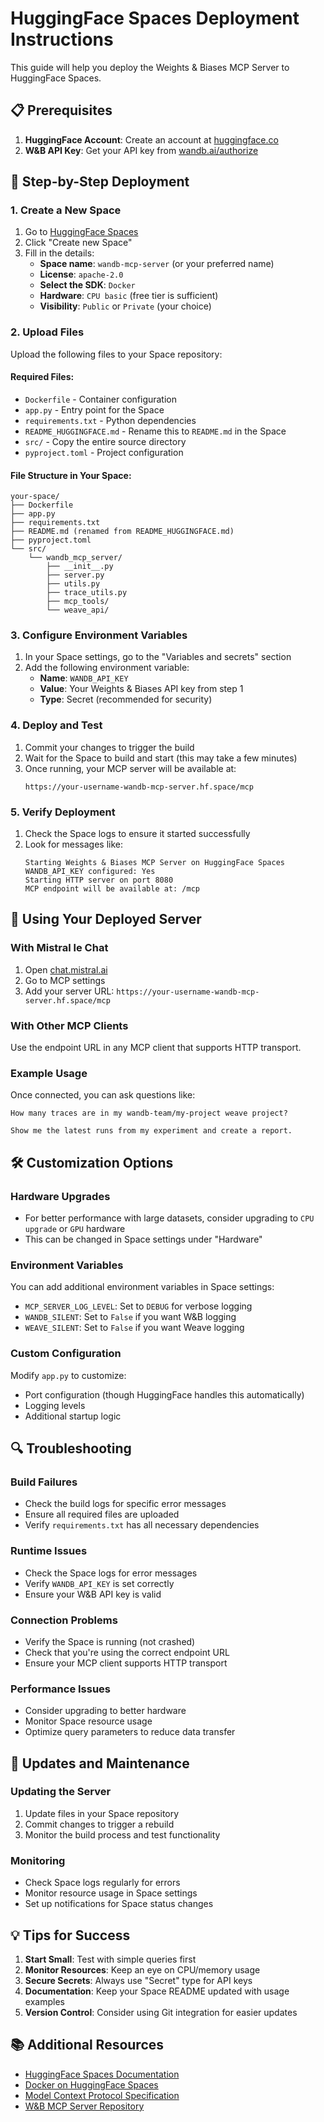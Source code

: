 # HuggingFace Spaces Deployment Instructions

This guide will help you deploy the Weights & Biases MCP Server to HuggingFace Spaces.

## 📋 Prerequisites

1. **HuggingFace Account**: Create an account at [huggingface.co](https://huggingface.co)
2. **W&B API Key**: Get your API key from [wandb.ai/authorize](https://wandb.ai/authorize)

## 🚀 Step-by-Step Deployment

### 1. Create a New Space

1. Go to [HuggingFace Spaces](https://huggingface.co/spaces)
2. Click "Create new Space"
3. Fill in the details:
   - **Space name**: `wandb-mcp-server` (or your preferred name)
   - **License**: `apache-2.0`
   - **Select the SDK**: `Docker`
   - **Hardware**: `CPU basic` (free tier is sufficient)
   - **Visibility**: `Public` or `Private` (your choice)

### 2. Upload Files

Upload the following files to your Space repository:

#### Required Files:
- `Dockerfile` - Container configuration
- `app.py` - Entry point for the Space
- `requirements.txt` - Python dependencies
- `README_HUGGINGFACE.md` - Rename this to `README.md` in the Space
- `src/` - Copy the entire source directory
- `pyproject.toml` - Project configuration

#### File Structure in Your Space:
```
your-space/
├── Dockerfile
├── app.py
├── requirements.txt
├── README.md (renamed from README_HUGGINGFACE.md)
├── pyproject.toml
└── src/
    └── wandb_mcp_server/
        ├── __init__.py
        ├── server.py
        ├── utils.py
        ├── trace_utils.py
        ├── mcp_tools/
        └── weave_api/
```

### 3. Configure Environment Variables

1. In your Space settings, go to the "Variables and secrets" section
2. Add the following environment variable:
   - **Name**: `WANDB_API_KEY`
   - **Value**: Your Weights & Biases API key from step 1
   - **Type**: Secret (recommended for security)

### 4. Deploy and Test

1. Commit your changes to trigger the build
2. Wait for the Space to build and start (this may take a few minutes)
3. Once running, your MCP server will be available at:
   ```
   https://your-username-wandb-mcp-server.hf.space/mcp
   ```

### 5. Verify Deployment

1. Check the Space logs to ensure it started successfully
2. Look for messages like:
   ```
   Starting Weights & Biases MCP Server on HuggingFace Spaces
   WANDB_API_KEY configured: Yes
   Starting HTTP server on port 8080
   MCP endpoint will be available at: /mcp
   ```

## 🔧 Using Your Deployed Server

### With Mistral le Chat
1. Open [chat.mistral.ai](https://chat.mistral.ai)
2. Go to MCP settings
3. Add your server URL: `https://your-username-wandb-mcp-server.hf.space/mcp`

### With Other MCP Clients
Use the endpoint URL in any MCP client that supports HTTP transport.

### Example Usage
Once connected, you can ask questions like:
```
How many traces are in my wandb-team/my-project weave project?
```

```
Show me the latest runs from my experiment and create a report.
```

## 🛠️ Customization Options

### Hardware Upgrades
- For better performance with large datasets, consider upgrading to `CPU upgrade` or `GPU` hardware
- This can be changed in Space settings under "Hardware"

### Environment Variables
You can add additional environment variables in Space settings:
- `MCP_SERVER_LOG_LEVEL`: Set to `DEBUG` for verbose logging
- `WANDB_SILENT`: Set to `False` if you want W&B logging
- `WEAVE_SILENT`: Set to `False` if you want Weave logging

### Custom Configuration
Modify `app.py` to customize:
- Port configuration (though HuggingFace handles this automatically)
- Logging levels
- Additional startup logic

## 🔍 Troubleshooting

### Build Failures
- Check the build logs for specific error messages
- Ensure all required files are uploaded
- Verify `requirements.txt` has all necessary dependencies

### Runtime Issues
- Check the Space logs for error messages
- Verify `WANDB_API_KEY` is set correctly
- Ensure your W&B API key is valid

### Connection Problems
- Verify the Space is running (not crashed)
- Check that you're using the correct endpoint URL
- Ensure your MCP client supports HTTP transport

### Performance Issues
- Consider upgrading to better hardware
- Monitor Space resource usage
- Optimize query parameters to reduce data transfer

## 🔄 Updates and Maintenance

### Updating the Server
1. Update files in your Space repository
2. Commit changes to trigger a rebuild
3. Monitor the build process and test functionality

### Monitoring
- Check Space logs regularly for errors
- Monitor resource usage in Space settings
- Set up notifications for Space status changes

## 💡 Tips for Success

1. **Start Small**: Test with simple queries first
2. **Monitor Resources**: Keep an eye on CPU/memory usage
3. **Secure Secrets**: Always use "Secret" type for API keys
4. **Documentation**: Keep your Space README updated with usage examples
5. **Version Control**: Consider using Git integration for easier updates

## 📚 Additional Resources

- [HuggingFace Spaces Documentation](https://huggingface.co/docs/hub/spaces)
- [Docker on HuggingFace Spaces](https://huggingface.co/docs/hub/spaces-sdks-docker)
- [Model Context Protocol Specification](https://modelcontextprotocol.io/)
- [W&B MCP Server Repository](https://github.com/wandb/wandb-mcp-server)
